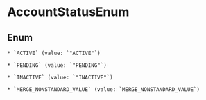 
# AccountStatusEnum

## Enum


    * `ACTIVE` (value: `"ACTIVE"`)

    * `PENDING` (value: `"PENDING"`)

    * `INACTIVE` (value: `"INACTIVE"`)

    * `MERGE_NONSTANDARD_VALUE` (value: `MERGE_NONSTANDARD_VALUE`)


